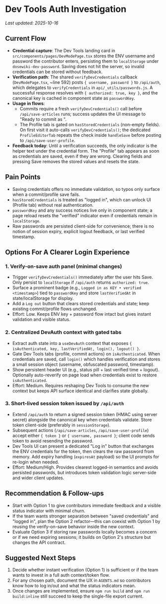 # Dev Tools Auth Investigation

_Last updated: 2025-10-16_

## Current Flow
- **Credential capture**: The Dev Tools landing card in `src/components/pages/DevModePage.tsx` stores the ENV username and password the contributor enters, persisting them to `localStorage` under `dosewiki-dev-password`. Saving does not hit the server, so invalid credentials can be stored without feedback.
- **Verification path**: The shared `verifyDevCredentials` callback (`DevModePage.tsx`, ~line 592) posts `{ username, password }` to `/api/auth`, which delegates to `verifyCredentials` in `api/_utils/passwords.js`. A successful response resolves with `{ authorized: true, key }`, and the canonical key is cached in component state as `passwordKey`.
- **Usage in flows**:
  - Commits require a fresh `verifyDevCredentials()` call before `/api/save-articles` runs; success updates the UI message to "Ready to commit as <KEY>".
  - The Profile tab is gated on `hasStoredCredentials` (non-empty fields). On first visit it auto-calls `verifyDevCredentials()`; the dedicated `ProfileEditorTab` repeats the check inside `handleSave` before posting to `/api/save-user-profile`.
- **Feedback today**: Until a verification succeeds, the only indicator is the helper text under the credential form. The "Profile" tab appears as soon as credentials are saved, even if they are wrong. Clearing fields and pressing Save removes the stored values and resets the state.

## Pain Points
- Saving credentials offers no immediate validation, so typos only surface when a commit/profile save fails.
- `hasStoredCredentials` is treated as "logged in", which can unlock UI (Profile tab) without real authentication.
- `passwordKey` and any success notices live only in component state; a page reload resets the "verified" indicator even if credentials remain in `localStorage`.
- Raw passwords are persisted client-side for convenience; there is no notion of session expiry, explicit logout feedback, or last verified timestamp.

## Options For A Clearer Login Experience

### 1. Verify-on-save auth panel (minimal changes)
- Trigger `verifyDevCredentials()` immediately after the user hits Save. Only persist to `localStorage` if `/api/auth` returns `authorized: true`.
- Surface a prominent badge (e.g., `Logged in as KEY • verified <timestamp>`) tied to `passwordKey` and store `lastVerifiedAt` in state/localStorage for display.
- Add a `Log out` button that clears stored credentials and state; keep existing commit/profile flows unchanged.
- Effort: Low. Keeps ENV key + password flow intact but gives instant validation and visible status.

### 2. Centralized DevAuth context with gated tabs
- Extract auth state into a `useDevAuth` context that exposes `{ isAuthenticated, key, lastVerifiedAt, login(), logout() }`.
- Gate Dev Tools tabs (profile, commit actions) on `isAuthenticated`. When credentials are saved, call `login()` which handles verification and stores a small session object (username, obfuscated password, timestamp).
- Show persistent header UI (e.g., status pill + last verified time + logout). Optionally auto-reverify on page load when credentials exist to restore `isAuthenticated`.
- Effort: Medium. Requires reshaping Dev Tools to consume the new context but keeps API surface identical and clarifies state globally.

### 3. Short-lived session token issued by `/api/auth`
- Extend `/api/auth` to return a signed session token (HMAC using server secret) alongside the canonical key when credentials validate. Store token client-side (preferably in `sessionStorage`).
- Subsequent actions (`/api/save-articles`, `/api/save-user-profile`) accept either `{ token }` or `{ username, password }`; client code sends token to avoid resending the password.
- Dev Tools UI can present a dedicated "Log in" button that exchanges the ENV credentials for the token, then clears the raw password from memory. Add expiry handling (`expiresAt` payload) so the UI prompts for re-login when needed.
- Effort: Medium/High. Provides clearest logged-in semantics and avoids persisted passwords, but introduces token validation logic server-side and wider client updates.

## Recommendation & Follow-ups
- Start with Option 1 to give contributors immediate feedback and a visible status indicator with minimal churn.
- If the team wants stronger separation between "saved credentials" and "logged in", plan the Option 2 refactor—this can coexist with Option 1 by reusing the verify-on-save behavior inside the new context.
- Evaluate Option 3 if storing raw passwords locally becomes a concern or if we need expiring sessions; it builds on Option 2's structure but changes the API contract.

## Suggested Next Steps
1. Decide whether instant verification (Option 1) is sufficient or if the team wants to invest in a full auth context/token flow.
2. For any chosen path, document the UX in `AGENTS.md` so contributors know how to log in/out and what the status indicators mean.
3. Once changes are implemented, ensure `npm run build` and `npm run build:inline` still succeed to keep the single-file export current.
